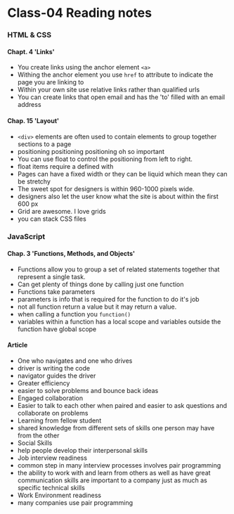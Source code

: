 # Class-04 Reading notes 

### HTML & CSS
#### Chapt. 4 'Links' 
* You create links using the anchor element ```<a>```
* Withing the anchor element you use ```href``` to attribute to indicate the page you are linking to
* Within your own site use relative links rather than qualified urls
* You can create links that open email and has the 'to' filled with an email address


#### Chap. 15 'Layout'
* ```<div>``` elements are often used to contain elements to group together sections to a page
* positioning positioning positioning oh so important
* You can use float to control the positioning from left to right.
* float items require a defined with
* Pages can have a fixed width or they can be liquid which mean they can be stretchy
* The sweet spot for designers is within 960-1000 pixels wide.
* designers also let the user know what the site is about within the first 600 px
* Grid are awesome. I love grids
* you can stack CSS files


### JavaScript
#### Chap. 3 'Functions, Methods, and Objects'
* Functions allow you to group a set of related statements together that represent a single task.
* Can get plenty of things done by calling just one function
* Functions take parameters 
* parameters is info that is required for the function to do it's job
* not all function return a value but it may return a value.
* when calling a function you ```function()```
* variables within a function has a local scope and variables outside the function have global scope

#### Article
* One who navigates and one who drives
* driver is writing the code
* navigator guides the driver
* Greater efficiency
* easier to solve problems and bounce back ideas
* Engaged collaboration
* Easier to talk to each other when paired and easier to ask questions and collaborate on problems
* Learning from fellow student
* shared knowledge from different sets of skills one person may have from the other
* Social Skills
* help people develop their interpersonal skills
* Job interview readiness
* common step in many interview processes involves pair programming
* the ability to work with and learn from others as well as have great communication skills are important to a company just as much as specific technical skills
* Work Environment readiness
* many companies use pair programming 
